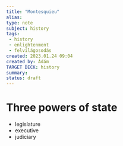 ```yaml
---
title: "Montesquieu"
alias: 
type: note
subject: history 
tags:
 - history
 - enlightenment
 - felvilágosodás 
created: 2023.01.24 09:04
created_by: Ádám
TARGET DECK: history 
summary: 
status: draft 
---
```

# Three powers of state
- legislature
- executive
- judiciary